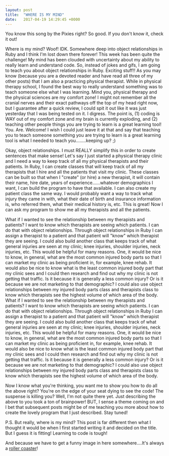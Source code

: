 ```yaml
---
layout: post
title:  "WHERE IS MY MIND"
date:   2017-04-19 14:29:45 +0000
---
```



You know this song by the Pixies right? So good. If you don't know it, check it out! 

Where is my mind? Woof! IDK. Somewhere deep into object relationships in Ruby and I think I'm lost down there forever! This week has been quite the challenge! My mind has been clouded with uncertainty about my ability to really learn and understand code. So, instead of jokes and gifs, I am going to teach you about object relationships in Ruby. Exciting stuff!! As you may know (because you are a devoted reader and have read all three of my other posts) that I am also a practicing physical therapist. While in physical therapy school, I found the best way to really understand something was to teach someone else what I was learning. Mind you, physical therapy and the physical sciences are my comfort zone! I might not remember all the cranial nerves and their exact pathways off the top of my head right now, but I guarantee after a quick review, I could spit it out like it was just yesterday that I was being tested on it. I digress. The point is, (1) coding is WAY out of my comfort zone and my brain is currently exploding, and (2) teaching other people things you are trying to learn is a great learning tool! You. Are. Welcome! I wish I could just leave it at that and say that teaching you to teach someone something you are trying to learn is a great learning tool is what I needed to teach you........keeping up? ;)

Okay, object relationships. I must REALLY simplify this in order to create sentences that make sense! Let's say I just started a physical therapy clinic and I need a way to keep track of all my physical therapists and their patients. In Ruby, I can create classes that will keep track of all my therapists that I hire and all the patients that visit my clinic. These classes can be built so that when I "create" (or hire) a new therapist, it will contain their name, hire date, years of experience......whatever demographics I want, I can build the program to have that available. I can also create my patient class the same way. I would probably want a way to track what injury they came in with, what their date of birth and insurance information is, who referred them, what their medical history is, etc. This is great! Now I can ask my program to show me all my therapists and all the patients. 

What if I wanted to see the relationship between my therapists and patients? I want to know which therapists are seeing which patients. I can do that with object relationships. Through object relationships in Ruby I can assign a therapist to a patient and that patient will "know" which therapist they are seeing. I could also build another class that keeps track of what general injuries are seen at my clinic; knee injuries, shoulder injuries, neck injuries, etc. This would be helpful for many reasons. One, it would be nice to know, in general, what are the most common injured body parts so that I can market my clinic as being proficient in, for example, knee rehab. It would also be nice to know what is the least common injured body part that my clinic sees and I could then research and find out why my clinic is not getting that traffic. Is it because it is generally a less common injury? Or is it because we are not marketing to that demographic? I could also use object relationships between my injured body parts class and therapists class to know which therapists see the highest volume of which area of the body. What if I wanted to see the relationship between my therapists and patients? I want to know which therapists are seeing which patients. I can do that with object relationship[](http://)s. Through object relationships in Ruby I can assign a therapist to a patient and that patient will "know" which therapist they are seeing. I could also build another class that keeps track of what general injuries are seen at my clinic; knee injuries, shoulder injuries, neck injuries, etc. This would be helpful for many reasons. One, it would be nice to know, in general, what are the most common injured body parts so that I can market my clinic as being proficient in, for example, knee rehab. It would also be nice to know what is the least common injured body part that my clinic sees and I could then research and find out why my clinic is not getting that traffic. Is it because it is generally a less common injury? Or is it because we are not marketing to that demographic? I could also use object relationships between my injured body parts class and therapists class to know which therapists see the highest volume of which area of the body. 

Now I know what you're thinking, you want me to show you how to do all the above right? You're on the edge of your seat dying to see the code! The suspense is killing you? Well, I'm not quite there yet. Just describing the above to you took a ton of brainpower! BUT, I sense a theme coming on and I bet that subsequent posts might be of me teaching you more about how to create the lovely program that I just described. Stay tuned! 

P.S. But really, where is my mind? This post is far different then what I thought it would be when I first started writing it and decided on the title. But I guess it is fitting! Learning to code is tough!

And because we have to get a funny image in here somewhere....It's always a [roller coaster](http://imgur.com/gallery/Pc5pmxL)!

